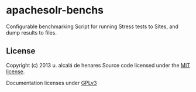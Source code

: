 apachesolr-benchs
=================

Configurable benchmarking Script for running Stress tests to Sites, and dump results to files.


## License
Copyright (c) 2013 u. alcalá de henares
Source code licensed under the [MIT license](LICENSE-MIT "MIT License").

Documentation licenses under [GPLv3](http://www.gnu.org/licenses/gpl-3.0.html "GPLv3")
